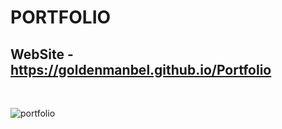 # PORTFOLIO

## WebSite - https://goldenmanbel.github.io/Portfolio
<br />

![portfolio](https://github.com/GoldenManBel/Portfolio/blob/master/preview/Portfolio.jpg)
